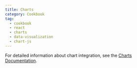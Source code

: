 ```yaml
---
title: Charts
category: Cookbook
tag:
  - cookbook
  - react
  - charts
  - data-visualization
  - chart-js
---
```


For detailed information about chart integration, see the [Charts Documentation](/guide/app/charts).

<!-- @include: ../../../cookbooks/app-react-charts/README.md -->
